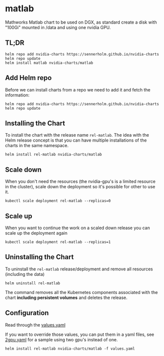# matlab

Mathworks Matlab chart to be used on DGX, as standard create a disk with "100Gi" mounted in /data and using one nvidia GPU.

## TL;DR

```console
helm repo add nvidia-charts https://sennerholm.github.io/nvidia-charts
helm repo update
helm install matlab nvidia-charts/matlab
```

## Add Helm repo

Before we can install charts from a repo we need to add it and fetch the information:

```console
helm repo add nvidia-charts https://sennerholm.github.io/nvidia-charts
helm repo update
```

## Installing the Chart

To install the chart with the release name `rel-matlab`. The idea with the Helm release concept is that you can have multiple installations of the charts in the same namespace.

```console
helm install rel-matlab nvidia-charts/matlab
```

## Scale down

When you don't need the resources (the nvidia-gpu's is a limited resource in the cluster), scale down the deployment so it's possible for other to use it.

```console
kubectl scale deployment rel-matlab --replicas=0
```

## Scale up

When you want to continue the work on a scaled down release you can scale up the deployment again

```console
kubectl scale deployment rel-matlab --replicas=1
```

## Uninstalling the Chart

To uninstall the `rel-matlab` release/deployment and remove all resources (including the data)

```console
helm uninstall rel-matlab
```

The command removes all the Kubernetes components associated with the chart **including persistent volumes** and deletes the release.

## Configuration

Read through the [values.yaml](./values.yaml)

If you want to override those values, you can put them in a yaml files, see [2gpu.yaml](./2gpu.yaml) for a sample using two gpu's instead of one.

```console
helm install rel-matlab nvidia-charts/matlab -f values.yaml
```
